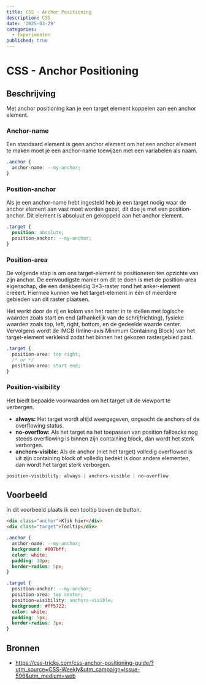 ```yaml
---
title: CSS - Anchor Positioning
description: CSS
date: '2025-03-29'
categories:
  - Experimenten
published: true
---
```


# CSS -  Anchor Positioning

## Beschrijving
Met anchor positioning kan je een target element koppelen aan een anchor element.

### Anchor-name
Een standaard element is geen anchor element om het een anchor element te maken moet je een anchor-name toewijzen
met een variabelen als naam.

```css
.anchor {
  anchor-name: --my-anchor;
}
```

### Position-anchor
Als je een anchor-name hebt ingesteld heb je een target nodig waar de anchor element aan vast moet worden gezet, dit doe
je met een position-anchor. Dit element is absoluut en gekoppeld aan het anchor element.

```css
.target {
  position: absolute;
  position-anchor: --my-anchor;
}
```

### Position-area
De volgende stap is om ons target-element te positioneren ten opzichte van zijn anchor. 
De eenvoudigste manier om dit te doen is met de position-area eigenschap, 
die een denkbeeldig 3×3-raster rond het anker-element creëert. 
Hiermee kunnen we het target-element in één of meerdere gebieden van dit raster plaatsen.

Het werkt door de rij en kolom van het raster in te stellen met logische waarden zoals 
start en end (afhankelijk van de schrijfrichting), fysieke waarden zoals top, left, right, bottom, 
en de gedeelde waarde center. Vervolgens wordt de IMCB (Inline-axis Minimum Containing Block) 
van het target-element verkleind zodat het binnen het gekozen rastergebied past.

```css
.target {
  position-area: top right;
  /* or */
  position-area: start end;
}
```

### Position-visibility
Het biedt bepaalde voorwaarden om het target uit de viewport te verbergen.

* **always:** Het target wordt altijd weergegeven, ongeacht de anchors of de overflowing status.
* **no-overflow:** Als het target na het toepassen van position fallbacks nog steeds overflowing is binnen zijn containing block, 
dan wordt het sterk verborgen.
* **anchors-visible:** Als de anchor (niet het target) volledig overflowed is uit zijn containing block of volledig bedekt is 
door andere elementen, dan wordt het target sterk verborgen.

```css
position-visibility: always | anchors-visible | no-overflow
```

## Voorbeeld
In dit voorbeeld plaats ik een tooltip boven de button.

```html
<div class="anchor">Klik hier</div>
<div class="target">Tooltip</div>
```

```css
.anchor {
  anchor-name: --my-anchor;
  background: #007bff;
  color: white;
  padding: 10px;
  border-radius: 5px;
}

.target {
  position-anchor: --my-anchor;
  position-area: top center;
  position-visibility: anchors-visible;
  background: #ff5722;
  color: white;
  padding: 5px;
  border-radius: 3px;
}
```

## Bronnen
- https://css-tricks.com/css-anchor-positioning-guide/?utm_source=CSS-Weekly&utm_campaign=Issue-596&utm_medium=web
